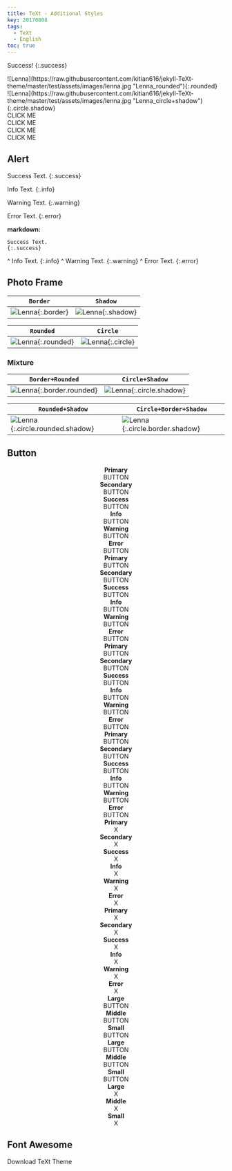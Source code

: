 ```yaml
---
title: TeXt - Additional Styles
key: 20170808
tags:
  - TeXt
  - English
toc: true
---
```


Success!
{:.success}


<div class="grid">
<div class="row">
<div class="col-4 col-md-5 col-sm-12" markdown="1">
![Lenna](https://raw.githubusercontent.com/kitian616/jekyll-TeXt-theme/master/test/assets/images/lenna.jpg "Lenna_rounded"){:.rounded}
</div>
<div class="col-4 col-md-5 col-sm-12" markdown="1">
![Lenna](https://raw.githubusercontent.com/kitian616/jekyll-TeXt-theme/master/test/assets/images/lenna.jpg "Lenna_circle+shadow"){:.circle.shadow}
</div>
</div>
</div>

<div class="grid">
<div class="row">
<div class="col-2 col-md-4 col-sm-6">
<div class="button button--primary button--pill my-2"><i class="fas fa-space-shuttle"></i> CLICK ME</div>
</div>
<div class="col-2 col-md-4 col-sm-6">
<div class="button button--outline-info button--pill my-2"><i class="fas fa-space-shuttle"></i> CLICK ME</div>
</div>
<div class="col-2 col-md-4 col-sm-6">
<div class="button button--success button--rounded my-2"><i class="fas fa-user-astronaut"></i> CLICK ME</div>
</div>
<div class="col-2 col-md-4 col-sm-6">
<div class="button button--outline-warning button--rounded my-2"><i class="fas fa-user-astronaut"></i> CLICK ME</div>
</div>
</div>
</div>

<!--more-->

## Alert

Success Text.
{:.success}

Info Text.
{:.info}

Warning Text.
{:.warning}

Error Text.
{:.error}

**markdown:**

    Success Text.
    {:.success}
^
    Info Text.
    {:.info}
^
    Warning Text.
    {:.warning}
^
    Error Text.
    {:.error}

## Photo Frame

| `Border` | `Shadow` |
| ---- | ---- |
| ![Lenna](https://raw.githubusercontent.com/kitian616/jekyll-TeXt-theme/master/test/assets/images/lenna.jpg "Lenna_border"){:.border} | ![Lenna](https://raw.githubusercontent.com/kitian616/jekyll-TeXt-theme/master/test/assets/images/lenna.jpg "Lenna_shadow"){:.shadow} |


| `Rounded` | `Circle` |
| ---- | ---- |
| ![Lenna](https://raw.githubusercontent.com/kitian616/jekyll-TeXt-theme/master/test/assets/images/lenna.jpg "Lenna_rounded"){:.rounded} | ![Lenna](https://raw.githubusercontent.com/kitian616/jekyll-TeXt-theme/master/test/assets/images/lenna.jpg "Lenna_circle"){:.circle} |

### Mixture

| `Border+Rounded` | `Circle+Shadow` |
| ---- | ---- |
| ![Lenna](https://raw.githubusercontent.com/kitian616/jekyll-TeXt-theme/master/test/assets/images/lenna.jpg "Lenna_border+rounded"){:.border.rounded} | ![Lenna](https://raw.githubusercontent.com/kitian616/jekyll-TeXt-theme/master/test/assets/images/lenna.jpg "Lenna_circle+shadow"){:.circle.shadow} |

| `Rounded+Shadow` | `Circle+Border+Shadow` |
| ---- | ---- |
| ![Lenna](https://raw.githubusercontent.com/kitian616/jekyll-TeXt-theme/master/test/assets/images/lenna.jpg "Lenna_rounded+shadow"){:.circle.rounded.shadow} | ![Lenna](https://raw.githubusercontent.com/kitian616/jekyll-TeXt-theme/master/test/assets/images/lenna.jpg "Lenna_circle+border+shadow"){:.circle.border.shadow}

## Button

<div class="grid">
<div class="row">
<div style="text-align: center;" class="col-2 col-md-4 col-sm-6">
<div class="mt-3"><strong>Primary</strong></div>
<div class="button button--primary button--pill my-2">BUTTON</div>
</div>
<div style="text-align: center;" class="col-2 col-md-4 col-sm-6">
<div class="mt-3"><strong>Secondary</strong></div>
<div class="button button--secondary button--pill my-2">BUTTON</div>
</div>
<div style="text-align: center;" class="col-2 col-md-4 col-sm-6">
<div class="mt-3"><strong>Success</strong></div>
<div class="button button--success button--pill my-2">BUTTON</div>
</div>
<div style="text-align: center;" class="col-2 col-md-4 col-sm-6">
<div class="mt-3"><strong>Info</strong></div>
<div class="button button--info button--pill my-2">BUTTON</div>
</div>
<div style="text-align: center;" class="col-2 col-md-4 col-sm-6">
<div class="mt-3"><strong>Warning</strong></div>
<div class="button button--warning button--pill my-2">BUTTON</div>
</div>
<div style="text-align: center;" class="col-2 col-md-4 col-sm-6">
<div class="mt-3"><strong>Error</strong></div>
<div class="button button--error button--pill my-2">BUTTON</div>
</div>
</div>
</div>

<div class="grid">
<div class="row">
<div style="text-align: center;" class="col-2 col-md-4 col-sm-6">
<div class="mt-3"><strong>Primary</strong></div>
<div class="button button--outline-primary button--pill my-2">BUTTON</div>
</div>
<div style="text-align: center;" class="col-2 col-md-4 col-sm-6">
<div class="mt-3"><strong>Secondary</strong></div>
<div class="button button--outline-secondary button--pill my-2">BUTTON</div>
</div>
<div style="text-align: center;" class="col-2 col-md-4 col-sm-6">
<div class="mt-3"><strong>Success</strong></div>
<div class="button button--outline-success button--pill my-2">BUTTON</div>
</div>
<div style="text-align: center;" class="col-2 col-md-4 col-sm-6">
<div class="mt-3"><strong>Info</strong></div>
<div class="button button--outline-info button--pill my-2">BUTTON</div>
</div>
<div style="text-align: center;" class="col-2 col-md-4 col-sm-6">
<div class="mt-3"><strong>Warning</strong></div>
<div class="button button--outline-warning button--pill my-2">BUTTON</div>
</div>
<div style="text-align: center;" class="col-2 col-md-4 col-sm-6">
<div class="mt-3"><strong>Error</strong></div>
<div class="button button--outline-error button--pill my-2">BUTTON</div>
</div>
</div>
</div>

<div class="grid">
<div class="row">
<div style="text-align: center;" class="col-2 col-md-4 col-sm-6">
<div class="mt-3"><strong>Primary</strong></div>
<div class="button button--primary button--rounded my-2">BUTTON</div>
</div>
<div style="text-align: center;" class="col-2 col-md-4 col-sm-6">
<div class="mt-3"><strong>Secondary</strong></div>
<div class="button button--secondary button--rounded my-2">BUTTON</div>
</div>
<div style="text-align: center;" class="col-2 col-md-4 col-sm-6">
<div class="mt-3"><strong>Success</strong></div>
<div class="button button--success button--rounded my-2">BUTTON</div>
</div>
<div style="text-align: center;" class="col-2 col-md-4 col-sm-6">
<div class="mt-3"><strong>Info</strong></div>
<div class="button button--info button--rounded my-2">BUTTON</div>
</div>
<div style="text-align: center;" class="col-2 col-md-4 col-sm-6">
<div class="mt-3"><strong>Warning</strong></div>
<div class="button button--warning button--rounded my-2">BUTTON</div>
</div>
<div style="text-align: center;" class="col-2 col-md-4 col-sm-6">
<div class="mt-3"><strong>Error</strong></div>
<div class="button button--error button--rounded my-2">BUTTON</div>
</div>
</div>
</div>

<div class="grid">
<div class="row">
<div style="text-align: center;" class="col-2 col-md-4 col-sm-6">
<div class="mt-3"><strong>Primary</strong></div>
<div class="button button--outline-primary button--rounded my-2">BUTTON</div>
</div>
<div style="text-align: center;" class="col-2 col-md-4 col-sm-6">
<div class="mt-3"><strong>Secondary</strong></div>
<div class="button button--outline-secondary button--rounded my-2">BUTTON</div>
</div>
<div style="text-align: center;" class="col-2 col-md-4 col-sm-6">
<div class="mt-3"><strong>Success</strong></div>
<div class="button button--outline-success button--rounded my-2">BUTTON</div>
</div>
<div style="text-align: center;" class="col-2 col-md-4 col-sm-6">
<div class="mt-3"><strong>Info</strong></div>
<div class="button button--outline-info button--rounded my-2">BUTTON</div>
</div>
<div style="text-align: center;" class="col-2 col-md-4 col-sm-6">
<div class="mt-3"><strong>Warning</strong></div>
<div class="button button--outline-warning button--rounded my-2">BUTTON</div>
</div>
<div style="text-align: center;" class="col-2 col-md-4 col-sm-6">
<div class="mt-3"><strong>Error</strong></div>
<div class="button button--outline-error button--rounded my-2">BUTTON</div>
</div>
</div>
</div>

<div class="grid">
<div class="row">
<div style="text-align: center;" class="col-2 col-md-4 col-sm-6">
<div class="mt-3"><strong>Primary</strong></div>
<div class="button button--primary button--circle my-2 mx-auto">X</div>
</div>
<div style="text-align: center;" class="col-2 col-md-4 col-sm-6">
<div class="mt-3"><strong>Secondary</strong></div>
<div class="button button--secondary button--circle my-2 mx-auto">X</div>
</div>
<div style="text-align: center;" class="col-2 col-md-4 col-sm-6">
<div class="mt-3"><strong>Success</strong></div>
<div class="button button--success button--circle my-2 mx-auto">X</div>
</div>
<div style="text-align: center;" class="col-2 col-md-4 col-sm-6">
<div class="mt-3"><strong>Info</strong></div>
<div class="button button--info button--circle my-2 mx-auto">X</div>
</div>
<div style="text-align: center;" class="col-2 col-md-4 col-sm-6">
<div class="mt-3"><strong>Warning</strong></div>
<div class="button button--warning button--circle my-2 mx-auto">X</div>
</div>
<div style="text-align: center;" class="col-2 col-md-4 col-sm-6">
<div class="mt-3"><strong>Error</strong></div>
<div class="button button--error button--circle my-2 mx-auto">X</div>
</div>
</div>
</div>

<div class="grid">
<div class="row">
<div style="text-align: center;" class="col-2 col-md-4 col-sm-6">
<div class="mt-3"><strong>Primary</strong></div>
<div class="button button--outline-primary button--circle my-2 mx-auto">X</div>
</div>
<div style="text-align: center;" class="col-2 col-md-4 col-sm-6">
<div class="mt-3"><strong>Secondary</strong></div>
<div class="button button--outline-secondary button--circle my-2 mx-auto">X</div>
</div>
<div style="text-align: center;" class="col-2 col-md-4 col-sm-6">
<div class="mt-3"><strong>Success</strong></div>
<div class="button button--outline-success button--circle my-2 mx-auto">X</div>
</div>
<div style="text-align: center;" class="col-2 col-md-4 col-sm-6">
<div class="mt-3"><strong>Info</strong></div>
<div class="button button--outline-info button--circle my-2 mx-auto">X</div>
</div>
<div style="text-align: center;" class="col-2 col-md-4 col-sm-6">
<div class="mt-3"><strong>Warning</strong></div>
<div class="button button--outline-warning button--circle my-2 mx-auto">X</div>
</div>
<div style="text-align: center;" class="col-2 col-md-4 col-sm-6">
<div class="mt-3"><strong>Error</strong></div>
<div class="button button--outline-error button--circle my-2 mx-auto">X</div>
</div>
</div>
</div>




<div class="grid">
<div class="row">
<div style="text-align: center;" class="col-2 col-md-4 col-sm-6">
<div class="mt-3"><strong>Large</strong></div>
<div class="button button--secondary button--pill button--lg my-2">BUTTON</div>
</div>
<div style="text-align: center;" class="col-2 col-md-4 col-sm-6">
<div class="mt-3"><strong>Middle</strong></div>
<div class="button button--secondary button--pill my-2">BUTTON</div>
</div>
<div style="text-align: center;" class="col-2 col-md-4 col-sm-6">
<div class="mt-3"><strong>Small</strong></div>
<div class="button button--secondary button--pill button--sm my-2">BUTTON</div>
</div>
</div>
</div>

<div class="grid">
<div class="row">
<div style="text-align: center;" class="col-2 col-md-4 col-sm-6">
<div class="mt-3"><strong>Large</strong></div>
<div class="button button--secondary button--rounded button--lg my-2">BUTTON</div>
</div>
<div style="text-align: center;" class="col-2 col-md-4 col-sm-6">
<div class="mt-3"><strong>Middle</strong></div>
<div class="button button--secondary button--rounded my-2">BUTTON</div>
</div>
<div style="text-align: center;" class="col-2 col-md-4 col-sm-6">
<div class="mt-3"><strong>Small</strong></div>
<div class="button button--secondary button--rounded button--sm my-2">BUTTON</div>
</div>
</div>
</div>

<div class="grid">
<div class="row">
<div style="text-align: center;" class="col-2 col-md-4 col-sm-6">
<div class="mt-3"><strong>Large</strong></div>
<div class="button button--secondary button--circle button--lg my-2 mx-auto">X</div>
</div>
<div style="text-align: center;" class="col-2 col-md-4 col-sm-6">
<div class="mt-3"><strong>Middle</strong></div>
<div class="button button--secondary button--circle my-2 mx-auto">X</div>
</div>
<div style="text-align: center;" class="col-2 col-md-4 col-sm-6">
<div class="mt-3"><strong>Small</strong></div>
<div class="button button--secondary button--circle button--sm my-2 mx-auto">X</div>
</div>
</div>
</div>

## Font Awesome

 <i class="fas fa-at"></i>
 <i class="fas fa-space-shuttle"></i>
 <i class="fas fa-thumbs-up"></i>
 <i class="fas fa-coffee"></i>
 <i class="fas fa-gamepad"></i>
 <i class="fas fa-beer"></i>
 <i class="fas fa-universal-access"></i>

<div class="button button--success button--rounded button--lg"><i class="fas fa-download"></i> Download TeXt Theme</div>